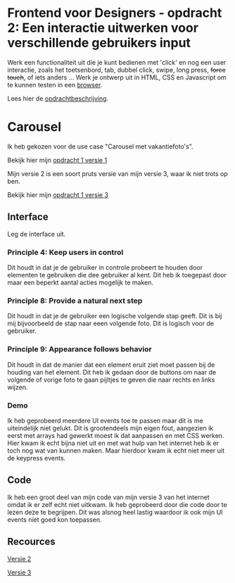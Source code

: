 # Frontend voor Designers - opdracht 2: Een interactie uitwerken voor verschillende gebruikers input

Werk een functionaliteit uit die je kunt bedienen met 'click' en nog een user interactie, zoals het toetsenbord, tab, dubbel click, swipe, long press, <del>force touch</del>, of iets anders ... Werk je ontwerp uit in HTML, CSS en Javascript om te kunnen testen in een [browser](https://en.m.wikipedia.org/wiki/List_of_web_browsers).

Lees hier de [opdrachtbeschrijving](./opdrachtbeschrijving.md).


# Carousel
Ik heb gekozen voor de use case "Carousel met vakantiefoto's". 

Bekijk hier mijn [opdracht 1 versie 1](https://francescramer.github.io/frontend-voor-designers-2021/opdracht2/opdracht-v1/)

Mijn versie 2 is een soort pruts versie van mijn versie 3, waar ik niet trots op ben.

Bekijk hier mijn [opdracht 1 versie 3](https://francescramer.github.io/frontend-voor-designers-2021/opdracht2/opdracht-v3/)


## Interface
Leg de interface uit.

### Principle 4: Keep users in control
Dit houdt in dat je de gebruiker in controle probeert te houden door elementen te gebruiken die dee gebruiker al kent. Dit heb ik toegepast door maar een beperkt aantal acties mogelijk te maken. 

### Principle 8: Provide a natural next step
Dit houdt in dat je de gebruiker een logische volgende stap geeft. Dit is bij mij bijvoorbeeld de stap naar eeen volgende foto. Dit is logisch voor de gebruiker.

### Principle 9: Appearance follows behavior
Dit houdt in dat de manier dat een element eruit ziet moet passen bij de houding van het element. Dit heb ik gedaan door de buttons om naar de volgende of vorige foto te gaan pijltjes te geven die naar rechts en links wijzen.

### Demo
Ik heb geprobeerd meerdere UI events toe te passen maar dit is me uiteindelijk niet gelukt. Dit is grootendeels mijn eigen fout, aangezien ik eerst met arrays had gewerkt moest ik dat aanpassen en met CSS werken. Hier kwam ik echt bijna niet uit en met wat hulp van het internet heb ik er toch nog wat van kunnen maken. Maar hierdoor kwam ik echt niet meer uit de keypress events.


## Code
Ik heb een groot deel van mijn code van mijn versie 3 van het internet omdat ik er zelf echt niet uitkwam. Ik heb geprobeerd door die code door te lezen deze te begrijpen. Dit was alsnog heel lastig waardoor ik ook mijn UI events niet goed kon toepassen.


## Recources
[Versie 2](https://codepen.io/chriscoyier/pen/XwbNwX)

[Versie 3](https://www.w3schools.com/howto/howto_js_slideshow.asp)
